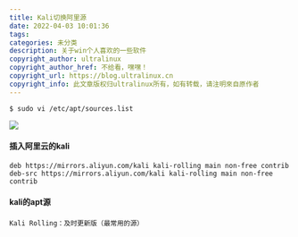 ```yaml
---
title: Kali切换阿里源
date: 2022-04-03 10:01:36
tags:
categories: 未分类
description: 关于win个人喜欢的一些软件
copyright_author: ultralinux
copyright_author_href: 不给看，嘿嘿！
copyright_url: https://blog.ultralinux.cn
copyright_info: 此文章版权归ultralinux所有，如有转载，请注明來自原作者
---
```

    $ sudo vi /etc/apt/sources.list
![](https://img.ultralinux.cn/img/202302141048131.png?imageslim)
#### 插入阿里云的kali
    deb https://mirrors.aliyun.com/kali kali-rolling main non-free contrib
    deb-src https://mirrors.aliyun.com/kali kali-rolling main non-free contrib

#### kali的apt源
    Kali Rolling：及时更新版（最常用的源）


